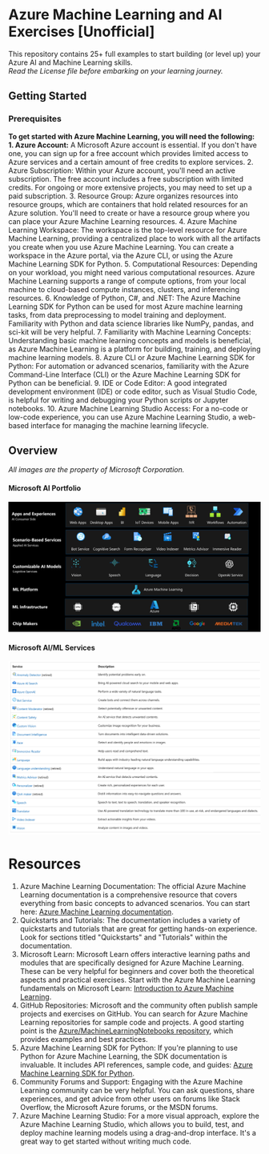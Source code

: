 # Azure Machine Learning and AI Exercises [Unofficial]
This repository contains 25+ full examples to start building (or level up) your Azure AI and Machine Learning skills. <br>
*Read the License file before embarking on your learning journey.*
## Getting Started
### Prerequisites
**To get started with Azure Machine Learning, you will need the following:**
 **1. Azure Account:** A Microsoft Azure account is essential. If you don't have one, you can sign up for a free account which provides limited access to Azure services and a certain amount of free credits to explore services.
 2. Azure Subscription: Within your Azure account, you'll need an active subscription. The free account includes a free subscription with limited credits. For ongoing or more extensive projects, you may need to set up a paid subscription.
 3. Resource Group: Azure organizes resources into resource groups, which are containers that hold related resources for an Azure solution. You'll need to create or have a resource group where you can place your Azure Machine Learning resources.
 4. Azure Machine Learning Workspace: The workspace is the top-level resource for Azure Machine Learning, providing a centralized place to work with all the artifacts you create when you use Azure Machine Learning. You can create a workspace in the Azure portal, via the Azure CLI, or using the Azure Machine Learning SDK for Python.
 5. Computational Resources: Depending on your workload, you might need various computational resources. Azure Machine Learning supports a range of compute options, from your local machine to cloud-based compute instances, clusters, and inferencing resources.
 6. Knowledge of Python, C#, and .NET: The Azure Machine Learning SDK for Python can be used for most Azure machine learning tasks, from data preprocessing to model training and deployment. Familiarity with Python and data science libraries like NumPy, pandas, and sci-kit will be very helpful.
 7. Familiarity with Machine Learning Concepts: Understanding basic machine learning concepts and models is beneficial, as Azure Machine Learning is a platform for building, training, and deploying machine learning models.
 8. Azure CLI or Azure Machine Learning SDK for Python: For automation or advanced scenarios, familiarity with the Azure Command-Line Interface (CLI) or the Azure Machine Learning SDK for Python can be beneficial.
 9. IDE or Code Editor: A good integrated development environment (IDE) or code editor, such as Visual Studio Code, is helpful for writing and debugging your Python scripts or Jupyter notebooks.
 10. Azure Machine Learning Studio Access: For a no-code or low-code experience, you can use Azure Machine Learning Studio, a web-based interface for managing the machine learning lifecycle.

## Overview
*All images are the property of Microsoft Corporation.*

#### Microsoft AI Portfolio
![Microsoft AI Portfolio Overview](/documentation-images/Microsoft%20AI%20portfolio.png)

#### Microsoft AI/ML Services
![Microsoft AI Portfolio Overview](/documentation-images/MS-Capabilities.jpg)

# Resources
 1. Azure Machine Learning Documentation: The official Azure Machine Learning documentation is a comprehensive resource that covers everything from basic concepts to advanced scenarios. You can start here: [Azure Machine Learning documentation](https://learn.microsoft.com/en-us/azure/machine-learning/?view=azureml-api-2).
 2. Quickstarts and Tutorials: The documentation includes a variety of quickstarts and tutorials that are great for getting hands-on experience. Look for sections titled "Quickstarts" and "Tutorials" within the documentation.
 3. Microsoft Learn: Microsoft Learn offers interactive learning paths and modules that are specifically designed for Azure Machine Learning. These can be very helpful for beginners and cover both the theoretical aspects and practical exercises. Start with the Azure Machine Learning fundamentals on Microsoft Learn: [Introduction to Azure Machine Learning](https://learn.microsoft.com/en-us/training/paths/get-started-with-artificial-intelligence-on-azure/).
 4. GitHub Repositories: Microsoft and the community often publish sample projects and exercises on GitHub. You can search for Azure Machine Learning repositories for sample code and projects. A good starting point is the [Azure/MachineLearningNotebooks repository](https://github.com/Azure/MachineLearningNotebooks), which provides examples and best practices.
 5. Azure Machine Learning SDK for Python: If you're planning to use Python for Azure Machine Learning, the SDK documentation is invaluable. It includes API references, sample code, and guides: [Azure Machine Learning SDK for Python](https://learn.microsoft.com/en-us/python/api/overview/azure/ml/?view=azure-ml-py).
 6. Community Forums and Support: Engaging with the Azure Machine Learning community can be very helpful. You can ask questions, share experiences, and get advice from other users on forums like Stack Overflow, the Microsoft Azure forums, or the MSDN forums.
 7. Azure Machine Learning Studio: For a more visual approach, explore the Azure Machine Learning Studio, which allows you to build, test, and deploy machine learning models using a drag-and-drop interface. It's a great way to get started without writing much code.
